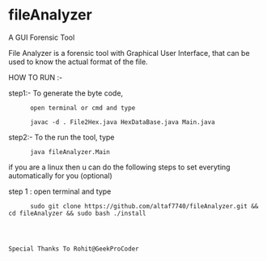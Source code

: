 # fileAnalyzer
A GUI Forensic Tool

File Analyzer is a forensic tool with Graphical User Interface, 
that can be used to know the actual format of the file.

HOW TO RUN :-


step1:- To generate the byte code,

          open terminal or cmd and type 
          
          javac -d . File2Hex.java HexDataBase.java Main.java
          
          
          
step2:- To the run the tool, type

          java fileAnalyzer.Main
          
          
if you are a linux then u can do the following steps to set everyting automatically for you (optional)
         
 step 1 : open terminal and type 
 
          sudo git clone https://github.com/altaf7740/fileAnalyzer.git && cd fileAnalyzer && sudo bash ./install



    
    Special Thanks To Rohit@GeekProCoder
